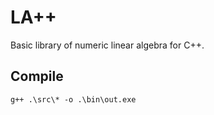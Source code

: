 # LA++

Basic library of numeric linear algebra for C++.

## Compile

```
g++ .\src\* -o .\bin\out.exe
```
